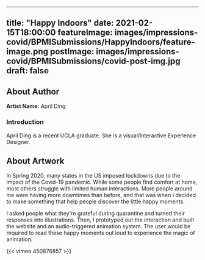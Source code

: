 
---
title: "Happy Indoors"
date: 2021-02-15T18:00:00
featureImage: images/impressions-covid/BPMISubmissions/HappyIndoors/feature-image.png
postImage: images/impressions-covid/BPMISubmissions/covid-post-img.jpg
draft: false
---

## About Author

**Artist Name:** April Ding

### Introduction
April Ding is a recent UCLA graduate. She is a visual/Interactive Experience Designer. 






## About Artwork
In Spring 2020, many states in the US imposed lockdowns due to the impact of the Covid-19 pandemic. While some people find comfort at home, most others struggle with limited human interactions. More people around me were having more downtimes than before, and that was when I decided to make something that help people discover the little happy moments.

I asked people what they're grateful during quarantine and turned their responses into illustrations. Then, I prototyped out the interaction and built the website and an audio-triggered animation system. The user would be required to read these happy moments out loud to experience the magic of animation.


{{< vimeo 450876857 >}}
